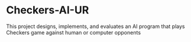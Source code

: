 # Checkers-AI-UR
This project designs, implements, and evaluates an AI program that plays Checkers game against human or computer opponents
